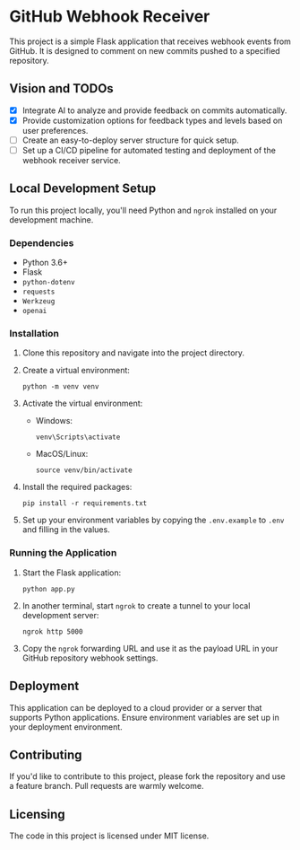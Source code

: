 # GitHub Webhook Receiver

This project is a simple Flask application that receives webhook events from GitHub. It is designed to comment on new commits pushed to a specified repository.

## Vision and TODOs

- [x] Integrate AI to analyze and provide feedback on commits automatically.
- [x] Provide customization options for feedback types and levels based on user preferences.
- [ ] Create an easy-to-deploy server structure for quick setup.
- [ ] Set up a CI/CD pipeline for automated testing and deployment of the webhook receiver service.

## Local Development Setup

To run this project locally, you'll need Python and `ngrok` installed on your development machine.

### Dependencies

- Python 3.6+
- Flask
- `python-dotenv`
- `requests`
- `Werkzeug`
- `openai`

### Installation

1. Clone this repository and navigate into the project directory.
2. Create a virtual environment:

   ```
   python -m venv venv
   ```

3. Activate the virtual environment:
   
   - Windows:

     ```
     venv\Scripts\activate
     ```

   - MacOS/Linux:

     ```
     source venv/bin/activate
     ```

4. Install the required packages:

   ```
   pip install -r requirements.txt
   ```

5. Set up your environment variables by copying the `.env.example` to `.env` and filling in the values.

### Running the Application

1. Start the Flask application:

   ```
   python app.py
   ```

2. In another terminal, start `ngrok` to create a tunnel to your local development server:

   ```
   ngrok http 5000
   ```

3. Copy the `ngrok` forwarding URL and use it as the payload URL in your GitHub repository webhook settings.

## Deployment

This application can be deployed to a cloud provider or a server that supports Python applications. Ensure environment variables are set up in your deployment environment.

## Contributing

If you'd like to contribute to this project, please fork the repository and use a feature branch. Pull requests are warmly welcome.

## Licensing

The code in this project is licensed under MIT license.
